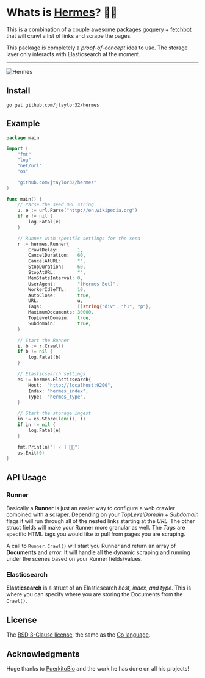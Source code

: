 # Whats is [Hermes](https://en.wikipedia.org/wiki/Hermes)? 🏃💨

This is a combination of a couple awesome packages [goquery](https://github.com/PuerkitoBio/goquery) + [fetchbot](https://github.com/PuerkitoBio/fetchbot) that will crawl a list of links and scrape the pages.

This package is completely a _proof-of-concept_ idea to use. The storage layer only interacts with Elasticsearch at the moment.

---

![Hermes](https://github.com/jtaylor32/hermes/blob/master/docs/static_files/power-to-the-masses.png "Hermes Logo")

## Install

`go get github.com/jtaylor32/hermes`

## Example

```go
package main

import (
	"fmt"
	"log"
	"net/url"
	"os"

	"github.com/jtaylor32/hermes"
)

func main() {
	// Parse the seed URL string
	u, e := url.Parse("http://en.wikipedia.org")
	if e != nil {
		log.Fatal(e)
	}

	// Runner with specific settings for the seed
	r := hermes.Runner{
		CrawlDelay:       1,
		CancelDuration:   60,
		CancelAtURL:      "",
		StopDuration:     60,
		StopAtURL:        "",
		MemStatsInterval: 0,
		UserAgent:        "(Hermes Bot)",
		WorkerIdleTTL:    10,
		AutoClose:        true,
		URL:              u,
		Tags:             []string{"div", "h1", "p"},
		MaximumDocuments: 30000,
		TopLevelDomain:   true,
		Subdomain:        true,
	}

	// Start the Runner
	i, b := r.Crawl()
	if b != nil {
		log.Fatal(b)
	}

	// Elasticsearch settings
	es := hermes.Elasticsearch{
		Host:  "http://localhost:9200",
		Index: "hermes_index",
		Type:  "hermes_type",
	}

	// Start the storage ingest
	in := es.Store(len(i), i)
	if in != nil {
		log.Fatal(e)
	}

	fmt.Println("[ ✓ ] 🏃💨")
	os.Exit(0)
}
```

## API Usage

### Runner

Basically a **Runner** is just an easier way to configure a web crawler combined with a scraper. Depending on your *TopLevelDomain* + *Subdomain* flags it will run through all of the nested links starting at the *URL*. The other struct fields will make your Runner more granular as well. The *Tags* are specific HTML tags you would like to pull from pages you are scraping.

A call to `Runner.Crawl()` will start you Runner and return an array of **Documents** and *error*. It will handle all the dynamic scraping and running under the scenes based on your Runner fields/values.

### Elasticsearch

**Elasticsearch** is a struct of an Elasticsearch *host, index, and type*. This is where you can specify where you are storing the Documents from the `Crawl()`.

## License

The [BSD 3-Clause license](http://opensource.org/licenses/BSD-3-Clause), the same as the [Go language](http://golang.org/LICENSE).

## Acknowledgments

Huge thanks to [PuerkitoBio](https://github.com/PuerkitoBio) and the work he has done on all his projects!
